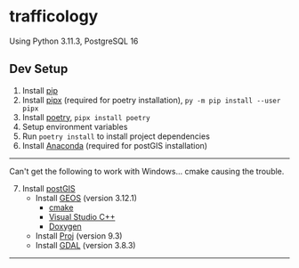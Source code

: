 # trafficology

Using Python 3.11.3, PostgreSQL 16

## Dev Setup

1. Install [pip](https://pip.pypa.io/en/stable/getting-started/) 
2. Install [pipx](https://github.com/pypa/pipx) (required for poetry installation), `py -m pip install --user pipx`
3. Install [poetry](https://python-poetry.org/docs/), `pipx install poetry`
4. Setup environment variables
5. Run `poetry install` to install project dependencies
6. Install [Anaconda](https://www.anaconda.com/) (required for postGIS installation)

---
Can't get the following to work with Windows... cmake causing the trouble.

7. Install [postGIS](https://postgis.net/)
   - Install [GEOS](https://libgeos.org/usage/download/) (version 3.12.1)
     - [cmake](https://cmake.org/download/)
     - [Visual Studio C++](https://learn.microsoft.com/en-us/cpp/windows/latest-supported-vc-redist?view=msvc-170)
     - [Doxygen](https://www.doxygen.nl/)
   - Install [Proj](https://proj.org/en/9.3/install.html) (version 9.3)
   - Install [GDAL](https://gdal.org/download.html) (version 3.8.3)
---
